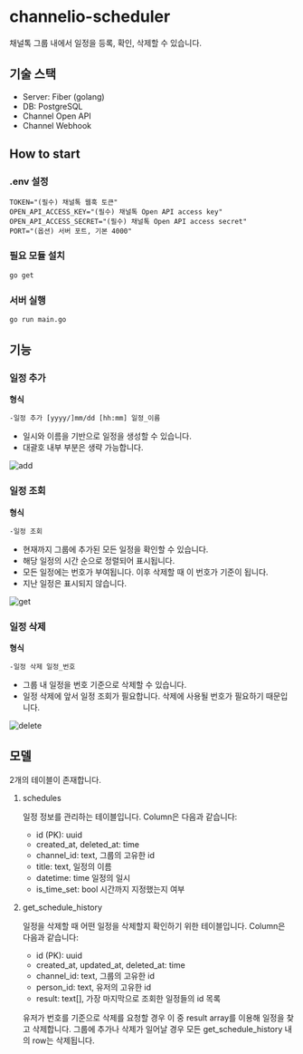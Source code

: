 # channelio-scheduler

채널톡 그룹 내에서 일정을 등록, 확인, 삭제할 수 있습니다.

## 기술 스택

- Server: Fiber (golang)
- DB: PostgreSQL
- Channel Open API
- Channel Webhook

## How to start

### .env 설정

```
TOKEN="(필수) 채널톡 웹훅 토큰"
OPEN_API_ACCESS_KEY="(필수) 채널톡 Open API access key"
OPEN_API_ACCESS_SECRET="(필수) 채널톡 Open API access secret"
PORT="(옵션) 서버 포트, 기본 4000"
```

### 필요 모듈 설치

```bash
go get
```

### 서버 실행

```bash
go run main.go
```

## 기능

### 일정 추가

**형식**

```
-일정 추가 [yyyy/]mm/dd [hh:mm] 일정_이름
```

- 일시와 이름을 기반으로 일정을 생성할 수 있습니다.
- 대괄호 내부 부분은 생략 가능합니다.

![add](https://user-images.githubusercontent.com/34625313/168444888-53684a22-0657-43e8-8e8a-3047c221e2c6.png)

### 일정 조회

**형식**

```
-일정 조회
```

- 현재까지 그룹에 추가된 모든 일정을 확인할 수 있습니다.
- 해당 일정의 시간 순으로 정렬되어 표시됩니다.
- 모든 일정에는 번호가 부여됩니다. 이후 삭제할 때 이 번호가 기준이 됩니다.
- 지난 일정은 표시되지 않습니다.

![get](https://user-images.githubusercontent.com/34625313/168444850-9f65ce57-9e4b-41e8-b5ba-f189fff14b7f.png)

### 일정 삭제

**형식**

```
-일정 삭제 일정_번호
```

- 그룹 내 일정을 번호 기준으로 삭제할 수 있습니다.
- 일정 삭제에 앞서 일정 조회가 필요합니다. 삭제에 사용될 번호가 필요하기 때문입니다.

![delete](https://user-images.githubusercontent.com/34625313/168444856-923b68e1-bca9-41c0-bae0-36a1a42fc7e9.png)


## 모델

2개의 테이블이 존재합니다.

1. schedules

   일정 정보를 관리하는 테이블입니다. Column은 다음과 같습니다:

   - id (PK): uuid
   - created_at, deleted_at: time
   - channel_id: text, 그룹의 고유한 id
   - title: text, 일정의 이름
   - datetime: time 일정의 일시
   - is_time_set: bool 시간까지 지정했는지 여부

2. get_schedule_history

   일정을 삭제할 때 어떤 일정을 삭제할지 확인하기 위한 테이블입니다. Column은 다음과 같습니다:

   - id (PK): uuid
   - created_at, updated_at, deleted_at: time
   - channel_id: text, 그룹의 고유한 id
   - person_id: text, 유저의 고유한 id
   - result: text[], 가장 마지막으로 조회한 일정들의 id 목록

   유저가 번호를 기준으로 삭제를 요청할 경우 이 중 result array를 이용해 일정을 찾고 삭제합니다. 그룹에 추가나 삭제가 일어날 경우 모든 get_schedule_history 내의 row는 삭제됩니다.
